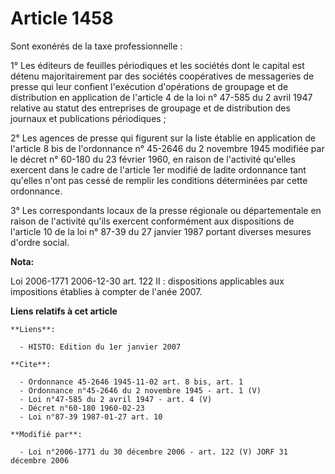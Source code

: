 # Article 1458

Sont exonérés de la taxe professionnelle :

1° Les éditeurs de feuilles périodiques et les sociétés dont le capital est détenu majoritairement par des sociétés
coopératives de messageries de presse qui leur confient l'exécution d'opérations de groupage et de distribution en
application de l'article 4 de la loi n° 47-585 du 2 avril 1947 relative au statut des entreprises de groupage et de
distribution des journaux et publications périodiques ;

2° Les agences de presse qui figurent sur la liste établie en application de l'article 8 bis de l'ordonnance n° 45-2646 du 2
novembre 1945 modifiée par le décret n° 60-180 du 23 février 1960, en raison de l'activité qu'elles exercent dans le cadre de
l'article 1er modifié de ladite ordonnance tant qu'elles n'ont pas cessé de remplir les conditions déterminées par cette
ordonnance.

3° Les correspondants locaux de la presse régionale ou départementale en raison de l'activité qu'ils exercent conformément
aux dispositions de l'article 10 de la loi n° 87-39 du 27 janvier 1987 portant diverses mesures d'ordre social.

**Nota:**

Loi 2006-1771 2006-12-30 art. 122 II : dispositions applicables aux impositions établies à compter de l'anée 2007.

**Liens relatifs à cet article**

	**Liens**:

	  - HISTO: Edition du 1er janvier 2007

	**Cite**:

	  - Ordonnance 45-2646 1945-11-02 art. 8 bis, art. 1
	  - Ordonnance n°45-2646 du 2 novembre 1945 - art. 1 (V)
	  - Loi n°47-585 du 2 avril 1947 - art. 4 (V)
	  - Décret n°60-180 1960-02-23
	  - Loi n°87-39 1987-01-27 art. 10

	**Modifié par**:

	  - Loi n°2006-1771 du 30 décembre 2006 - art. 122 (V) JORF 31 décembre 2006
